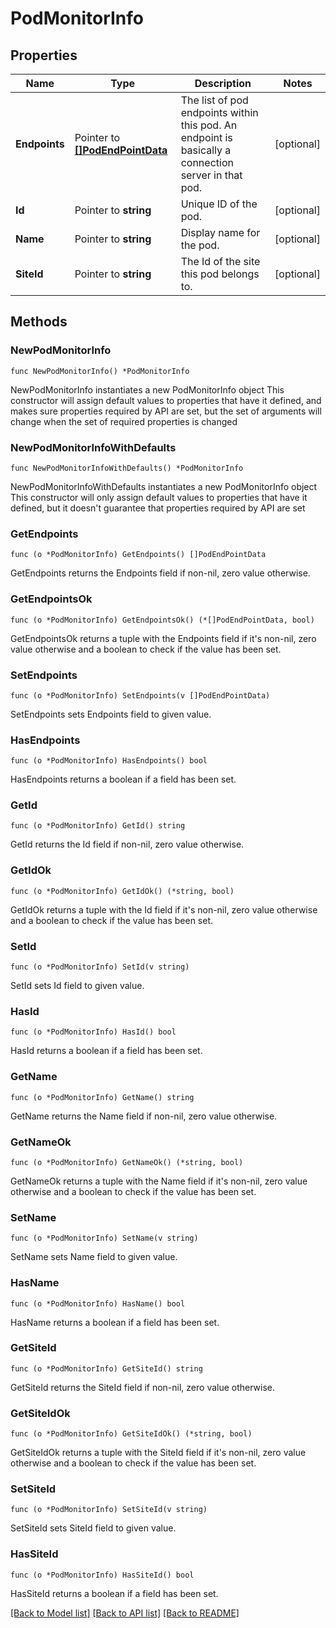 # PodMonitorInfo

## Properties

Name | Type | Description | Notes
------------ | ------------- | ------------- | -------------
**Endpoints** | Pointer to [**[]PodEndPointData**](PodEndPointData.md) | The list of pod endpoints within this pod. An endpoint is basically a connection server in that pod. | [optional] 
**Id** | Pointer to **string** | Unique ID of the pod. | [optional] 
**Name** | Pointer to **string** | Display name for the pod. | [optional] 
**SiteId** | Pointer to **string** | The Id of the site this pod belongs to. | [optional] 

## Methods

### NewPodMonitorInfo

`func NewPodMonitorInfo() *PodMonitorInfo`

NewPodMonitorInfo instantiates a new PodMonitorInfo object
This constructor will assign default values to properties that have it defined,
and makes sure properties required by API are set, but the set of arguments
will change when the set of required properties is changed

### NewPodMonitorInfoWithDefaults

`func NewPodMonitorInfoWithDefaults() *PodMonitorInfo`

NewPodMonitorInfoWithDefaults instantiates a new PodMonitorInfo object
This constructor will only assign default values to properties that have it defined,
but it doesn't guarantee that properties required by API are set

### GetEndpoints

`func (o *PodMonitorInfo) GetEndpoints() []PodEndPointData`

GetEndpoints returns the Endpoints field if non-nil, zero value otherwise.

### GetEndpointsOk

`func (o *PodMonitorInfo) GetEndpointsOk() (*[]PodEndPointData, bool)`

GetEndpointsOk returns a tuple with the Endpoints field if it's non-nil, zero value otherwise
and a boolean to check if the value has been set.

### SetEndpoints

`func (o *PodMonitorInfo) SetEndpoints(v []PodEndPointData)`

SetEndpoints sets Endpoints field to given value.

### HasEndpoints

`func (o *PodMonitorInfo) HasEndpoints() bool`

HasEndpoints returns a boolean if a field has been set.

### GetId

`func (o *PodMonitorInfo) GetId() string`

GetId returns the Id field if non-nil, zero value otherwise.

### GetIdOk

`func (o *PodMonitorInfo) GetIdOk() (*string, bool)`

GetIdOk returns a tuple with the Id field if it's non-nil, zero value otherwise
and a boolean to check if the value has been set.

### SetId

`func (o *PodMonitorInfo) SetId(v string)`

SetId sets Id field to given value.

### HasId

`func (o *PodMonitorInfo) HasId() bool`

HasId returns a boolean if a field has been set.

### GetName

`func (o *PodMonitorInfo) GetName() string`

GetName returns the Name field if non-nil, zero value otherwise.

### GetNameOk

`func (o *PodMonitorInfo) GetNameOk() (*string, bool)`

GetNameOk returns a tuple with the Name field if it's non-nil, zero value otherwise
and a boolean to check if the value has been set.

### SetName

`func (o *PodMonitorInfo) SetName(v string)`

SetName sets Name field to given value.

### HasName

`func (o *PodMonitorInfo) HasName() bool`

HasName returns a boolean if a field has been set.

### GetSiteId

`func (o *PodMonitorInfo) GetSiteId() string`

GetSiteId returns the SiteId field if non-nil, zero value otherwise.

### GetSiteIdOk

`func (o *PodMonitorInfo) GetSiteIdOk() (*string, bool)`

GetSiteIdOk returns a tuple with the SiteId field if it's non-nil, zero value otherwise
and a boolean to check if the value has been set.

### SetSiteId

`func (o *PodMonitorInfo) SetSiteId(v string)`

SetSiteId sets SiteId field to given value.

### HasSiteId

`func (o *PodMonitorInfo) HasSiteId() bool`

HasSiteId returns a boolean if a field has been set.


[[Back to Model list]](../README.md#documentation-for-models) [[Back to API list]](../README.md#documentation-for-api-endpoints) [[Back to README]](../README.md)


